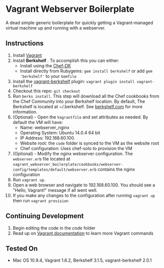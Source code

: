 Vagrant Webserver Boilerplate
================================

A dead simple generic boilerplate for quickly getting a Vagrant-managed virtual machine up and running with a webserver. 

Instructions
-----------------

1. Install [Vagrant](https://www.vagrantup.com/downloads.html)
1. Install **Berkshelf** . To accomplish this you can either:
    - Install using the [Chef-DK](http://getchef.com/downloads/chef-dk)
    - Install directly from Rubygems: `gem install berkshelf` or add `gem 'berkshelf'` to your `Gemfile`
1. Install the [vagrant-berkshelf](https://github.com/berkshelf/vagrant-berkshelf) plugin: `vagrant plugin install vagrant-berkshelf`
1. Checkout this repo: `git checkout`
1. Run `berks install`. This step will download all the Chef cookbooks from the Chef Community into your Berkshelf location. By default, The Berkshelf is located at ~/.berkshelf. See [berkshelf.com](http://berkshelf.com) for more information.
1. (Optional) - Open the `Vagrantfile` and set attributes as needed. By default the VM will have:
    - Name: webserver_nginx
    - Operating System: Ubuntu 14.0.4 64 bit
    - IP Address: 192.168.60.100.
    - Website root: the `code` folder is synced to the VM as the website root
    - Chef configuration: Uses chef-solo to provision the VM
1. (Optional) - Modify the nginx webserver configuration. The `webserver.erb` file located at `vagrant_webserver_boilerplate/cookbooks/webserver-config/templates/default/webserver.erb` contains the nginx configuration
1. Run `vagrant up`. 
1. Open a web browser and navigate to 192.168.60.100. You should see a "Hello, Vagrant!" message if all went well.
1. If you make any changes to the configuration after running `vagrant up` then run `vagrant provision`


Continuing Development
--------------------
1. Begin editing the code in the _code_ folder
1. Read up on [Vagrant documentation](https://docs.vagrantup.com/v2/) to learn more Vagrant commands


Tested On
-----------------
- Mac OS 10.9.4, Vagrant 1.6.2, Berkshelf 3.1.5, vagrant-berkshelf 2.0.1
